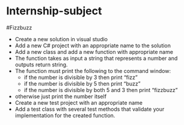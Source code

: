 # Internship-subject

#Fizzbuzz
- Create a new solution in visual studio
- Add a new C# project with an appropriate name to the solution
- Add a new class and add a new function with appropriate name
- The function takes as input a string that represents a number and outputs return string.
- The function must print the following to the command window:
  - if the number is divisible by 3 then print “fizz”
  - if the number is divisible by 5 then print “buzz”
  - if the number is divisible by both 5 and 3 then print “fizzbuzz”
- otherwise just print the number itself
- Create a new test project with an appropriate name
- Add a test class with several test methods that validate your implementation for the created function.
